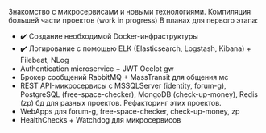 Знакомство с микросервисами и новыми технологиями. Компиляция большей части проектов (work in progress)
В планах для первого этапа:
- :heavy_check_mark: Создание необходимой Docker-инфраструктуры
- :heavy_check_mark: Логирование с помощью ELK (Elasticsearch, Logstash, Kibana) + Filebeat, NLog
- Authentication microservice + JWT Ocelot gw
- Брокер сообщений RabbitMQ + MassTransit для общения мс
- REST API-микросервисы с MSSQLServer (identity, forum-g), PostgreSQL (free-space-checker), MongoDB (check-up-money), Redis (zp) бд для разных проектов. Рефакторинг этих проектов.
- WebApps для forum-g, free-space-checker, check-up-money, zp
- HealthChecks + Watchdog для микросервисов

